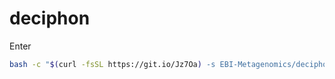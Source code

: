 # deciphon

Enter

```bash
bash -c "$(curl -fsSL https://git.io/Jz7Oa) -s EBI-Metagenomics/deciphon"
```
